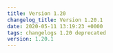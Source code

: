 ```yaml
---
title: Version 1.20
changelog_title: Version 1.20.1
date: 2020-05-11 13:19:23 +0000
tags: changelogs 1.20 deprecated
version: 1.20.1
---
```

<script src="https://gist.github.com/spinnaker-release/75d50c7b931f1089e710a0e9d1acf8c4.js?file=1.20.1.md"></script>
<script src="https://gist.github.com/spinnaker-release/75d50c7b931f1089e710a0e9d1acf8c4.js?file=1.20.0.md"></script>
